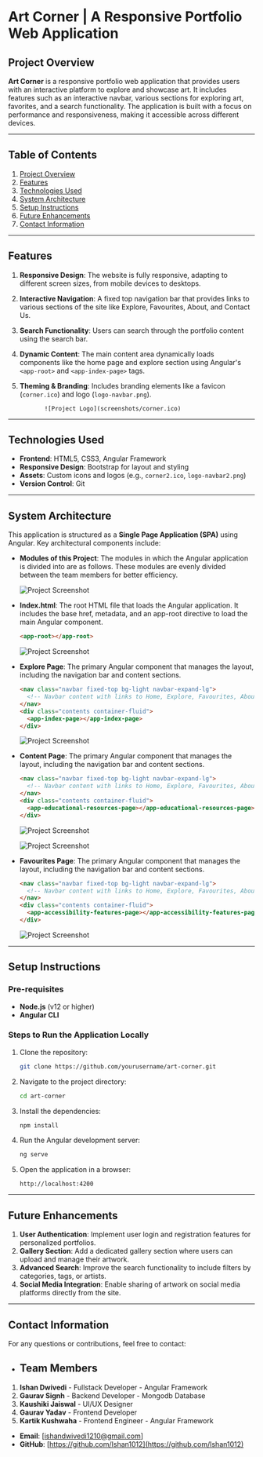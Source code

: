 
# **Art Corner | A Responsive Portfolio Web Application**

## **Project Overview**

**Art Corner** is a responsive portfolio web application that provides users with an interactive platform to explore and showcase art. It includes features such as an interactive navbar, various sections for exploring art, favorites, and a search functionality. The application is built with a focus on performance and responsiveness, making it accessible across different devices.

---

## **Table of Contents**
1. [Project Overview](#project-overview)
2. [Features](#features)
3. [Technologies Used](#technologies-used)
4. [System Architecture](#system-architecture)
5. [Setup Instructions](#setup-instructions)
6. [Future Enhancements](#future-enhancements)
7. [Contact Information](#contact-information)

---

## **Features**
1. **Responsive Design**: The website is fully responsive, adapting to different screen sizes, from mobile devices to desktops.
2. **Interactive Navigation**: A fixed top navigation bar that provides links to various sections of the site like Explore, Favourites, About, and Contact Us.
3. **Search Functionality**: Users can search through the portfolio content using the search bar.
4. **Dynamic Content**: The main content area dynamically loads components like the home page and explore section using Angular's `<app-root>` and `<app-index-page>` tags.
5. **Theming & Branding**: Includes branding elements like a favicon (`corner.ico`) and logo (`logo-navbar.png`).

              ![Project Logo](screenshots/corner.ico)

---

## **Technologies Used**
- **Frontend**: HTML5, CSS3, Angular Framework
- **Responsive Design**: Bootstrap for layout and styling
- **Assets**: Custom icons and logos (e.g., `corner2.ico`, `logo-navbar2.png`)
- **Version Control**: Git

---

## **System Architecture**

This application is structured as a **Single Page Application (SPA)** using Angular. Key architectural components include:

- **Modules of this Project**: The modules in which the Angular application is divided into are as follows. These modules are evenly divided between the team members for better efficiency.
  
  ![Project Screenshot](screenshots/Beige%20Minimalist%20Timeline%20Diagram%20Graph.png)

- **Index.html**: The root HTML file that loads the Angular application. It includes the base href, metadata, and an app-root directive to load the main Angular component.
  ```html
  <app-root></app-root>
  ```
  ![Project Screenshot](screenshots/Screenshot%202024-10-21%20232050.png)

- **Explore Page**: The primary Angular component that manages the layout, including the navigation bar and content sections.
  ```html
  <nav class="navbar fixed-top bg-light navbar-expand-lg">
    <!-- Navbar content with links to Home, Explore, Favourites, About, and Contact Us -->
  </nav>
  <div class="contents container-fluid">
    <app-index-page></app-index-page>
  </div>
  ```
  ![Project Screenshot](screenshots/Screenshot%202024-10-21%20232056.png)

- **Content Page**: The primary Angular component that manages the layout, including the navigation bar and content sections.
  ```html
  <nav class="navbar fixed-top bg-light navbar-expand-lg">
    <!-- Navbar content with links to Home, Explore, Favourites, About, and Contact Us -->
  </nav>
  <div class="contents container-fluid">
    <app-educational-resources-page></app-educational-resources-page>
  </div>
  ```
  ![Project Screenshot](screenshots/Screenshot%202024-10-21%20232120.png)

  ![Project Screenshot](screenshots/Screenshot%202024-10-21%20232125.png)

- **Favourites Page**: The primary Angular component that manages the layout, including the navigation bar and content sections.
  ```html
  <nav class="navbar fixed-top bg-light navbar-expand-lg">
    <!-- Navbar content with links to Home, Explore, Favourites, About, and Contact Us -->
  </nav>
  <div class="contents container-fluid">
    <app-accessibility-features-page></app-accessibility-features-page>
  </div>
  ```
  ![Project Screenshot](screenshots/Screenshot%202024-10-22%20192353.png)

---

## **Setup Instructions**

### **Pre-requisites**
- **Node.js** (v12 or higher)
- **Angular CLI**

### **Steps to Run the Application Locally**
1. Clone the repository:
   ```bash
   git clone https://github.com/yourusername/art-corner.git
   ```

2. Navigate to the project directory:
   ```bash
   cd art-corner
   ```

3. Install the dependencies:
   ```bash
   npm install
   ```

4. Run the Angular development server:
   ```bash
   ng serve
   ```

5. Open the application in a browser:
   ```
   http://localhost:4200
   ```

---

## **Future Enhancements**

1. **User Authentication**: Implement user login and registration features for personalized portfolios.
2. **Gallery Section**: Add a dedicated gallery section where users can upload and manage their artwork.
3. **Advanced Search**: Improve the search functionality to include filters by categories, tags, or artists.
4. **Social Media Integration**: Enable sharing of artwork on social media platforms directly from the site.

---

## **Contact Information**

For any questions or contributions, feel free to contact:

- ## Team Members

1. **Ishan Dwivedi** - Fullstack Developer - Angular Framework
2. **Gaurav Signh** - Backend Developer - Mongodb Database
3. **Kaushiki Jaiswal** - UI/UX Designer
4. **Gaurav Yadav** - Frontend Developer
5. **Kartik Kushwaha** - Frontend Engineer - Angular Framework

- **Email**: [ishandwivedi1210@gmail.com]
- **GitHub**: [https://github.com/Ishan1012](https://github.com/Ishan1012)
